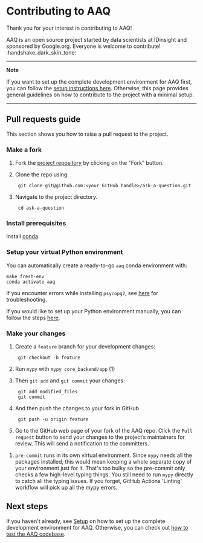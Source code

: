 # Contributing to AAQ

Thank you for your interest in contributing to AAQ!

AAQ is an open source project started by data scientists at IDinsight and sponsored by
Google.org. Everyone is welcome to contribute! :handshake_dark_skin_tone:

---
**Note**

If you want to set up the complete development environment for AAQ first, you can
follow the [setup instructions here](./setup.md). Otherwise, this page provides general
guidelines on how to contribute to the project with a minimal setup.

---

## Pull requests guide

This section shows you how to raise a pull request to the project.

### Make a fork
1. Fork the [project repository](https://github.com/IDinsight/ask-a-question) by clicking on
the "Fork" button.
2. Clone the repo using:

        git clone git@github.com:<your GitHub handle>/ask-a-question.git

3. Navigate to the project directory.

        cd ask-a-question

### Install prerequisites

Install
[conda](https://docs.conda.io/projects/conda/en/latest/user-guide/install/index.html).

### Setup your virtual Python environment

You can automatically create a ready-to-go `aaq` conda environment with:

    make fresh-env
    conda activate aaq

If you encounter errors while installing `psycopg2`, see [here](setup.md#psycopg2) for
troubleshooting.

If you would like to set up your Python environment manually, you can follow the steps
[here](setup.md#set-up-manually).

### Make your changes

<div class="annotate" markdown>

1. Create a `feature` branch for your development changes:

        git checkout -b feature

2. Run `mypy` with `mypy core_backend/app` (1)

3. Then `git add` and `git commit` your changes:

        git add modified_files
        git commit

4. And then push the changes to your fork in GitHub

        git push -u origin feature

5. Go to the GitHub web page of your fork of the AAQ repo. Click the `Pull request`
button to send your changes to the project’s maintainers for review. This will send a
notification to the committers.

</div>

1. `pre-commit` runs in its own virtual environment. Since `mypy` needs all the
   packages installed, this would mean keeping a whole separate copy of your
   environment just for it. That's too bulky so the pre-commit only checks
   a few high-level typing things. You still need to run `mypy` directly to catch
   all the typing issues.
   If you forget, GitHub Actions 'Linting' workflow will pick up all the mypy errors.

## Next steps

If you haven't already, see [Setup](./setup.md) on how to set up the complete
development environment for AAQ. Otherwise, you can check out
[how to test the AAQ codebase](./testing.md).
